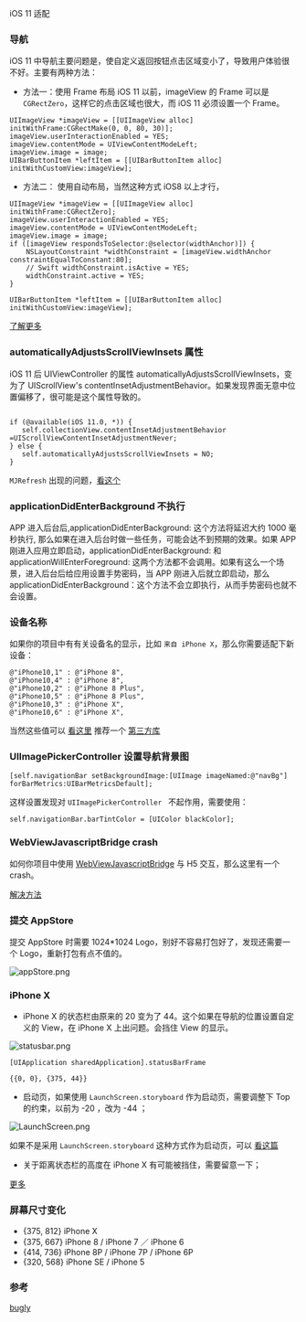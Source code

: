 iOS 11 适配

### 导航

iOS 11 中导航主要问题是，使自定义返回按钮点击区域变小了，导致用户体验很不好。主要有两种方法：

- 方法一：使用 Frame 布局
iOS 11 以前，imageView 的 Frame 可以是 `CGRectZero`，这样它的点击区域也很大，而 iOS 11 必须设置一个 Frame。

```
UIImageView *imageView = [[UIImageView alloc] initWithFrame:CGRectMake(0, 0, 80, 30)];
imageView.userInteractionEnabled = YES;
imageView.contentMode = UIViewContentModeLeft;
imageView.image = image;
UIBarButtonItem *leftItem = [[UIBarButtonItem alloc] initWithCustomView:imageView];
```

- 方法二： 使用自动布局，当然这种方式 iOS8 以上才行，

```
UIImageView *imageView = [[UIImageView alloc] initWithFrame:CGRectZero];
imageView.userInteractionEnabled = YES;
imageView.contentMode = UIViewContentModeLeft;
imageView.image = image;
if ([imageView respondsToSelector:@selector(widthAnchor)]) {
    NSLayoutConstraint *widthConstraint = [imageView.widthAnchor constraintEqualToConstant:80];
    // Swift widthConstraint.isActive = YES;
    widthConstraint.active = YES;
}
    
UIBarButtonItem *leftItem = [[UIBarButtonItem alloc] initWithCustomView:imageView];
```

[了解更多](https://stackoverflow.com/questions/44442573/navigation-bar-rightbaritem-image-button-bug-ios-11)

### automaticallyAdjustsScrollViewInsets 属性

iOS 11 后 UIViewController 的属性 automaticallyAdjustsScrollViewInsets，变为了 UIScrollView's contentInsetAdjustmentBehavior。如果发现界面无意中位置偏移了，很可能是这个属性导致的。

```

if (@available(iOS 11.0, *)) {
   self.collectionView.contentInsetAdjustmentBehavior =UIScrollViewContentInsetAdjustmentNever;
} else {
   self.automaticallyAdjustsScrollViewInsets = NO;
}
```

`MJRefresh` 出现的问题，[看这个](https://github.com/CoderMJLee/MJRefresh/issues/956)

### applicationDidEnterBackground 不执行

APP 进入后台后,applicationDidEnterBackground: 这个方法将延迟大约 1000 毫秒执行, 那么如果在进入后台时做一些任务，可能会达不到预期的效果。如果 APP 刚进入应用立即启动，applicationDidEnterBackground: 和 applicationWillEnterForeground: 这两个方法都不会调用。如果有这么一个场景，进入后台后给应用设置手势密码，当 APP 刚进入后就立即启动，那么 applicationDidEnterBackground：这个方法不会立即执行，从而手势密码也就不会设置。

### 设备名称

如果你的项目中有有关设备名的显示，比如 `来自 iPhone X`，那么你需要适配下新设备：

```
@"iPhone10,1" : @"iPhone 8",
@"iPhone10,4" : @"iPhone 8",
@"iPhone10,2" : @"iPhone 8 Plus",
@"iPhone10,5" : @"iPhone 8 Plus",
@"iPhone10,3" : @"iPhone X",
@"iPhone10,6" : @"iPhone X",
```
当然这些值可以 [看这里](https://www.theiphonewiki.com/wiki/Models)
推荐一个 [第三方库](https://github.com/squarefrog/UIDeviceIdentifier)

### UIImagePickerController 设置导航背景图

```
[self.navigationBar setBackgroundImage:[UIImage imageNamed:@"navBg"] forBarMetrics:UIBarMetricsDefault];
```
这样设置发现对 `UIImagePickerController ` 不起作用，需要使用：

```
self.navigationBar.barTintColor = [UIColor blackColor];
```

### WebViewJavascriptBridge crash

如何你项目中使用 [WebViewJavascriptBridge](https://github.com/marcuswestin/WebViewJavascriptBridge) 与 H5 交互，那么这里有一个 crash。

[解决方法](https://github.com/marcuswestin/WebViewJavascriptBridge/issues/267)

### 提交 AppStore
        
提交 AppStore 时需要 1024*1024 Logo，别好不容易打包好了，发现还需要一个 Logo，重新打包有点不值的。

![appStore.png](http://upload-images.jianshu.io/upload_images/1664496-f421da5d300965c0.png?imageMogr2/auto-orient/strip%7CimageView2/2/w/1240)

### iPhone X

- iPhone X 的状态栏由原来的 20 变为了 44。这个如果在导航的位置设置自定义的 View，在 iPhone X 上出问题。会挡住 View 的显示。

![statusbar.png](http://upload-images.jianshu.io/upload_images/1664496-81b380a37e28997a.png?imageMogr2/auto-orient/strip%7CimageView2/2/w/1240)

```
[UIApplication sharedApplication].statusBarFrame

{{0, 0}, {375, 44}}
```

- 启动页，如果使用 `LaunchScreen.storyboard` 作为启动页，需要调整下 Top 的约束，以前为 -20 ，改为 -44 ；

![LaunchScreen.png](http://upload-images.jianshu.io/upload_images/1664496-d4b398eab07c2bf6.png?imageMogr2/auto-orient/strip%7CimageView2/2/w/1240)

如果不是采用 `LaunchScreen.storyboard` 这种方式作为启动页，可以 [看这篇](https://github.com/talisk/iPhoneXAdaptationTips/blob/master/CHINESE.md)

- 关于距离状态栏的高度在 iPhone X 有可能被挡住，需要留意一下；

[更多](https://developer.apple.com/ios/human-interface-guidelines/overview/iphone-x/)

### 屏幕尺寸变化

- {375, 812} iPhone X
- {375, 667} iPhone 8  /  iPhone 7  ／ iPhone 6
- {414, 736} iPhone 8P /  iPhone 7P  / iPhone 6P
- {320, 568} iPhone SE /  iPhone 5

### 参考

[bugly](https://mp.weixin.qq.com/s/AZFrqL9dnlgA6Vt2sVhxIw)